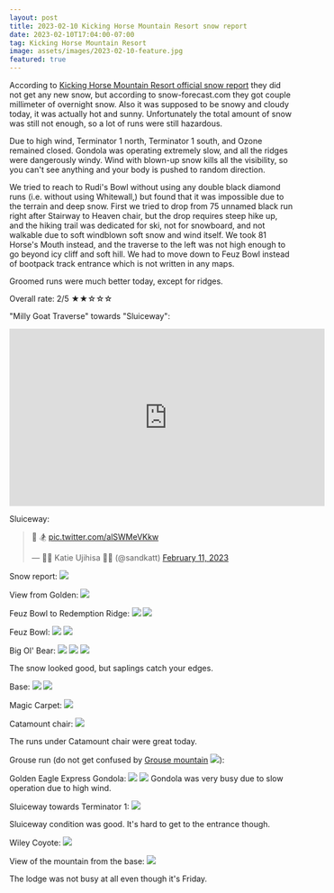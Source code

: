 ```yaml
---
layout: post
title: 2023-02-10 Kicking Horse Mountain Resort snow report
date: 2023-02-10T17:04:00-07:00
tag: Kicking Horse Mountain Resort
image: assets/images/2023-02-10-feature.jpg
featured: true
---
```


According to [Kicking Horse Mountain Resort official snow report](https://kickinghorseresort.com/conditions/snow-report/) they did not get any new snow, but according to snow-forecast.com they got couple millimeter of overnight snow. Also it was supposed to be snowy and cloudy today, it was actually hot and sunny.  Unfortunately the total amount of snow was still not enough, so a lot of runs were still hazardous.

Due to high wind, Terminator 1 north, Terminator 1 south, and Ozone remained closed. Gondola was operating extremely slow, and all the ridges were dangerously windy. Wind with blown-up snow kills all the visibility, so you can't see anything and your body is pushed to random direction.

We tried to reach to Rudi's Bowl without using any double black diamond runs (i.e. without using Whitewall,) but found that it was impossible due to the terrain and deep snow. First we tried to drop from 75 unnamed black run right after Stairway to Heaven chair, but the drop requires steep hike up, and the hiking trail was dedicated for ski, not for snowboard, and not walkable due to soft windblown soft snow and wind itself. We took 81 Horse's Mouth instead, and the traverse to the left was not high enough to go beyond icy cliff and soft hill. We had to move down to Feuz Bowl instead of bootpack track entrance which is not written in any maps.

Groomed runs were much better today, except for ridges.

Overall rate: 2/5 ★★☆☆☆

"Milly Goat Traverse" towards "Sluiceway":
<iframe width="560" height="315" src="https://www.youtube.com/embed/8Z-VzbPLEIA" title="YouTube video player" frameborder="0" allow="accelerometer; autoplay; clipboard-write; encrypted-media; gyroscope; picture-in-picture; web-share" allowfullscreen></iframe>

Sluiceway:
<blockquote class="twitter-tweet"><p lang="und" dir="ltr">🎢 🏂 <a href="https://t.co/alSWMeVKkw">pic.twitter.com/alSWMeVKkw</a></p>&mdash; 💽💽 Katie Ujihisa 💽💽 (@sandkatt) <a href="https://twitter.com/sandkatt/status/1624200527100919815?ref_src=twsrc%5Etfw">February 11, 2023</a></blockquote> <script async src="https://platform.twitter.com/widgets.js" charset="utf-8"></script>

Snow report:
![](/assets/images/2023-02-10-Screenshot_2023-02-10_17-12-11.png)

View from Golden:
![](/assets/images/2023-02-10-from-golden.jpg)

Feuz Bowl to Redemption Ridge:
![](/assets/images/2023-02-10-feuz-bowl-to-redemption-ridge.jpg)
![](/assets/images/2023-02-10-feuz-bowl-to-redemption-ridge-2.jpg)

Feuz Bowl:
![](/assets/images/2023-02-10-feuz-bowl.jpg)
![](/assets/images/2023-02-10-feuz-ski-out.jpg)

Big Ol' Bear:
![](/assets/images/2023-02-10-big-ol-bear.jpg)
![](/assets/images/2023-02-10-big-ol-bear-2.jpg)
![](/assets/images/2023-02-10-big-ol-bear-3.jpg)

The snow looked good, but saplings catch your edges.

Base:
![](/assets/images/2023-02-10-base.jpg)
![](/assets/images/2023-02-10-base-2.jpg)

Magic Carpet:
![](/assets/images/2023-02-10-magic-carpet.jpg)

Catamount chair:
![](/assets/images/2023-02-10-catamount-chair.jpg)

The runs under Catamount chair were great today.

Grouse run (do not get confused by [Grouse mountain](/grouse-mountain/)
![](/assets/images/2023-02-10-grouse.jpg)):

Golden Eagle Express Gondola:
![](/assets/images/2023-02-10-golden-eagle-express-gondola.jpg)
![](/assets/images/2023-02-10-gondola-busy.jpg)
Gondola was very busy due to slow operation due to high wind.

Sluiceway towards Terminator 1:
![](/assets/images/2023-02-10-sluiceway-towards-terminator-1.jpg)

Sluiceway condition was good. It's hard to get to the entrance though.

Wiley Coyote:
![](/assets/images/2023-02-10-wiley-coyote.jpg)

View of the mountain from the base:
![](/assets/images/2023-02-10-view.jpg)

The lodge was not busy at all even though it's Friday.
